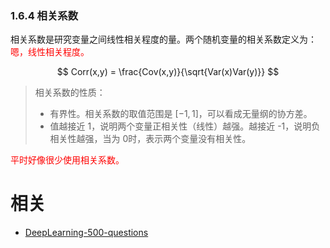 

### 1.6.4 相关系数

相关系数是研究变量之间线性相关程度的量。两个随机变量的相关系数定义为：<span style="color:red;">嗯，线性相关程度。</span>

$$
Corr(x,y) = \frac{Cov(x,y)}{\sqrt{Var(x)Var(y)}}
$$

> 相关系数的性质：
> - 有界性。相关系数的取值范围是 $[-1,1]$，可以看成无量纲的协方差。
> - 值越接近 1，说明两个变量正相关性（线性）越强。越接近 -1，说明负相关性越强，当为 0时，表示两个变量没有相关性。

<span style="color:red;">平时好像很少使用相关系数。</span>







# 相关

- [DeepLearning-500-questions](https://github.com/scutan90/DeepLearning-500-questions)
